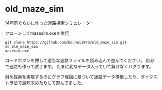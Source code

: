 # old_maze_sim
14年前ぐらいに作った迷路探索シミュレーター

クローンしてmazesim.exeを実行

```
git clone https://github.com/kouhei1970/old_maze_sim.git
cd ole_maze_sim
mazesim.exe
```

ロードボタンを押して適当な迷路ファイルを読み込んで遊んでください。
自分で迷路も作って試せます。
たまに変なデータ入っていて解けなくバグります。

斜め探索を実現するのにグラフ理論に基づいて迷路データ構築したり、ダイクストラ法で最短求めたりして遊んでました。
